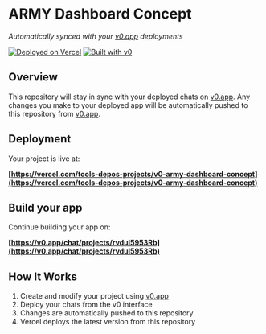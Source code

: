 # ARMY Dashboard Concept

*Automatically synced with your [v0.app](https://v0.app) deployments*

[![Deployed on Vercel](https://img.shields.io/badge/Deployed%20on-Vercel-black?style=for-the-badge&logo=vercel)](https://vercel.com/tools-depos-projects/v0-army-dashboard-concept)
[![Built with v0](https://img.shields.io/badge/Built%20with-v0.app-black?style=for-the-badge)](https://v0.app/chat/projects/rvduI5953Rb)

## Overview

This repository will stay in sync with your deployed chats on [v0.app](https://v0.app).
Any changes you make to your deployed app will be automatically pushed to this repository from [v0.app](https://v0.app).

## Deployment

Your project is live at:

**[https://vercel.com/tools-depos-projects/v0-army-dashboard-concept](https://vercel.com/tools-depos-projects/v0-army-dashboard-concept)**

## Build your app

Continue building your app on:

**[https://v0.app/chat/projects/rvduI5953Rb](https://v0.app/chat/projects/rvduI5953Rb)**

## How It Works

1. Create and modify your project using [v0.app](https://v0.app)
2. Deploy your chats from the v0 interface
3. Changes are automatically pushed to this repository
4. Vercel deploys the latest version from this repository